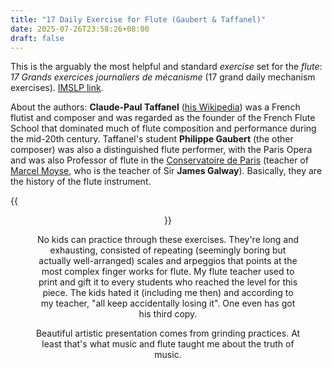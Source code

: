 ```yaml
---
title: "17 Daily Exercise for Flute (Gaubert & Taffanel)"
date: 2025-07-26T23:58:26+08:00
draft: false
---
```


This is the arguably the most helpful and standard *exercise* set for the *flute*: *17 Grands exercices journaliers de mécanisme* (17 grand daily mechanism exercises). [IMSLP link](https://imslp.org/wiki/Special:ReverseLookup/588998).

About the authors: **Claude-Paul Taffanel** ([his Wikipedia](https://en.wikipedia.org/wiki/Paul_Taffanel)) was a French flutist and composer and was regarded as the founder of the French Flute School that dominated much of flute composition and performance during the mid-20th century. Taffanel's student **Philippe Gaubert** (the other composer) was also a distinguished flute performer, with the Paris Opera and was also Professor of flute in the [Conservatoire de Paris](https://en.wikipedia.org/wiki/Conservatoire_de_Paris) (teacher of [Marcel Moyse](https://en.wikipedia.org/wiki/Marcel_Moyse), who is the teacher of Sir **James Galway**). Basically, they are the history of the flute instrument.

{{<figure align="center" src="/art/taffanel_exercise.jpeg" caption="Every flute kid's worst nightmare" width="100%">}}

No kids can practice through these exercises. They're long and exhausting, consisted of repeating (seemingly boring but actually well-arranged) scales and arpeggios that points at the most complex finger works for flute. My flute teacher used to print and gift it to every students who reached the level for this piece. The kids hated it (including me then) and according to my teacher, "all keep accidentally losing it". One even has got his third copy.

Beautiful artistic presentation comes from grinding practices. At least that's what music and flute taught me about the truth of music.
